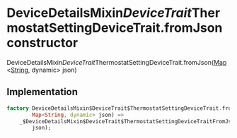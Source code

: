 


# DeviceDetailsMixin$DeviceTrait$ThermostatSettingDeviceTrait.fromJson constructor







DeviceDetailsMixin$DeviceTrait$ThermostatSettingDeviceTrait.fromJson([Map](https://api.flutter.dev/flutter/dart-core/Map-class.html)&lt;[String](https://api.flutter.dev/flutter/dart-core/String-class.html), dynamic> json)





## Implementation

```dart
factory DeviceDetailsMixin$DeviceTrait$ThermostatSettingDeviceTrait.fromJson(
        Map<String, dynamic> json) =>
    _$DeviceDetailsMixin$DeviceTrait$ThermostatSettingDeviceTraitFromJson(
        json);
```







